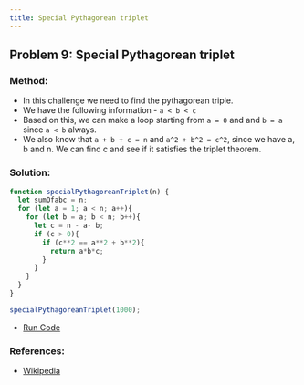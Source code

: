 ```yaml
---
title: Special Pythagorean triplet
---
```

## Problem 9: Special Pythagorean triplet

### Method:
- In this challenge we need to find the pythagorean triple.
- We have the following information - `a < b < c`
- Based on this, we can make a loop starting from `a = 0` and and `b = a` since `a < b` always.
- We also know that `a + b + c = n` and `a^2 + b^2 = c^2`, since we have a, b and n. We can find c and see if it satisfies the triplet theorem.

### Solution:
```js
function specialPythagoreanTriplet(n) {
  let sumOfabc = n;
  for (let a = 1; a < n; a++){
    for (let b = a; b < n; b++){
      let c = n - a- b;
      if (c > 0){
        if (c**2 == a**2 + b**2){
          return a*b*c;
        }
      }
    }
  } 
}

specialPythagoreanTriplet(1000);
```
- [Run Code](https://repl.it/@ezioda004/Project-Euler-Problem-9-Special-Pythagorean-triplet)

### References:
- [Wikipedia](https://en.wikipedia.org/wiki/Pythagorean_triple)
